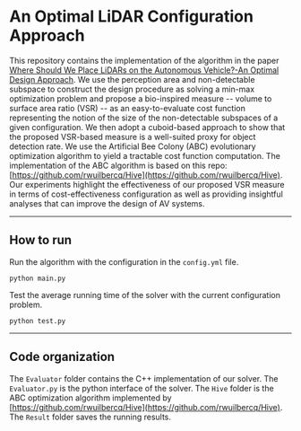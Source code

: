 # An Optimal LiDAR Configuration Approach

This repository contains the implementation of the algorithm in the paper [Where Should We Place LiDARs on the Autonomous Vehicle?-An Optimal Design Approach](https://arxiv.org/abs/1809.05845).
We use the perception area and non-detectable subspace to construct the design procedure as solving a min-max optimization problem and propose a bio-inspired measure -- volume to surface area ratio (VSR) -- as an easy-to-evaluate cost function representing the notion of the size of the non-detectable subspaces of a given configuration. We then adopt a cuboid-based approach to show that the proposed VSR-based measure is a well-suited proxy for object detection rate. We use the Artificial Bee Colony (ABC) evolutionary optimization algorithm to yield a tractable cost function computation. The implementation of the ABC algorithm is based on this repo: [https://github.com/rwuilbercq/Hive](https://github.com/rwuilbercq/Hive). Our experiments highlight the effectiveness of our proposed VSR measure in terms of cost-effectiveness configuration as well as providing insightful analyses that can improve the design of AV systems.

---------------------------------------------------------------

## How to run

Run the algorithm with the configuration in the `config.yml` file.

```
python main.py
```
Test the average running time of the solver with the current configuration problem.
```
python test.py
```
---------------------------------------------------------------

## Code organization

The `Evaluator` folder contains the C++ implementation of our solver. 
The `Evaluator.py` is the python interface of the solver.
The `Hive` folder is the ABC optimization algorithm implemented by [https://github.com/rwuilbercq/Hive](https://github.com/rwuilbercq/Hive). 
The `Result` folder saves the running results.

